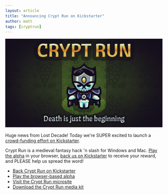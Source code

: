 ```yaml
---
layout: article
title: "Announcing Crypt Run on Kickstarter"
author: matt
tags: [cryptrun]
---
```

<div class="full-frame">
	<a href="http://www.kickstarter.com/projects/richtaur/crypt-run-death-is-just-the-beginning">
		<img alt="Crypt Run" src="/media/images/posts/cryptRun/cryptRunBanner.png">
	</a>
</div>

Huge news from Lost Decade! Today we're SUPER excited to launch a [crowd-funding effort on Kickstarter](http://www.kickstarter.com/projects/richtaur/crypt-run-death-is-just-the-beginning).

Crypt Run is a medieval fantasy hack 'n slash for Windows and Mac. [Play the alpha](http://cryptrun.lostdecadegames.com/) in your browser, [back us on Kickstarter](http://www.kickstarter.com/projects/richtaur/crypt-run-death-is-just-the-beginning) to receive your reward, and PLEASE help us spread the word!

* [Back Crypt Run on Kickstarter](http://www.kickstarter.com/projects/richtaur/crypt-run-death-is-just-the-beginning)
* [Play the browser-based alpha](http://cryptrun.lostdecadegames.com/)
* [Visit the Crypt Run microsite](http://www.cryptrun.com/)
* [Download the Crypt Run media kit](http://www.cryptrun.com/media/CryptRunMediaKit.zip)
